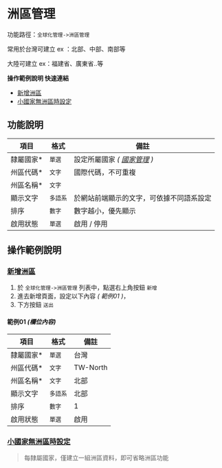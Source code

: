 #  洲區管理

功能路徑：`全球化管理->洲區管理`

常用於台灣可建立 ex ：北部、中部、南部等

大陸可建立 ex：福建省、廣東省..等

**操作範例說明 快速連結**

* [新增洲區](/guide/world-state#新增洲區)
* [小國家無洲區時設定](/guide/world-state#小國家無洲區時設定)

##  功能說明

| 項目  | 格式 | 備註 |
|---|---|---|
|隸屬國家*|`單選`| 設定所屬國家 *( [國家管理](/guide/world-country) )*|
|州區代碼*|`文字`|國際代碼，不可重複|
|州區名稱*|`文字`||
|顯示文字|`多語系`|於網站前端顯示的文字，可依據不同語系設定|
|排序|`數字`|數字越小，優先顯示|
|啟用狀態|`單選`|啟用 / 停用|


##  操作範例說明

### [新增洲區](/guide/world-state#新增洲區)

1. 於 `全球化管理->洲區管理` 列表中，點選右上角按鈕 `新增` 
2. 進去新增頁面，設定以下內容 _( 範例01 )_，
3. 下方按鈕 `送出`

#### 範例01 _(欄位內容)_

| 項目  | 格式 | 備註 |
|---|---|---|
|隸屬國家*|`單選`| 台灣 |
|州區代碼*|`文字`|TW-North|
|州區名稱*|`文字`|北部|
|顯示文字|`多語系`|北部|
|排序|`數字`|1|
|啟用狀態|`單選`|啟用|


### [小國家無洲區時設定](/guide/world-state#小國家無洲區時設定)

> 每隸屬國家，僅建立一組洲區資料，即可省略洲區功能